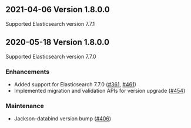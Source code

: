 ## 2021-04-06 Version 1.8.0.0

Supported Elasticsearch version 7.7.1

## 2020-05-18 Version 1.8.0.0

Supported Elasticsearch version 7.7.0

### Enhancements
- Added support for Elasticsearch 7.7.0 ([#361](https://github.com/opendistro-for-elasticsearch/security/pull/361), [#461](https://github.com/opendistro-for-elasticsearch/security/pull/461))
- Implemented migration and validation APIs for version upgrade ([#454](https://github.com/opendistro-for-elasticsearch/security/pull/454))

### Maintenance
- Jackson-databind version bump ([#406](https://github.com/opendistro-for-elasticsearch/security/pull/406))
